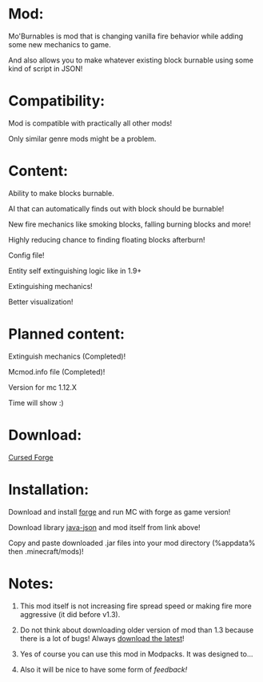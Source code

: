 # Mod:

Mo'Burnables is mod that is changing vanilla fire behavior while adding some new mechanics to game.

And also allows you to make whatever existing block burnable using some kind of script in JSON!

 

# Compatibility:

Mod is compatible with practically all other mods!

Only similar genre mods might be a problem.

 

# Content:

Ability to make blocks burnable.

AI that can automatically finds out with block should be burnable!

New fire mechanics like smoking blocks, falling burning blocks and more!

Highly reducing chance to finding floating blocks afterburn!

Config file!

Entity self extinguishing logic like in 1.9+

Extinguishing mechanics!

Better visualization!

 

# Planned content:

Extinguish mechanics (Completed)!

Mcmod.info file (Completed)!

Version for mc 1.12.X

Time will show :)

 
# Download: 
[Cursed Forge](https://www.curseforge.com/minecraft/mc-mods/moburnables-mod/files) 
 

# Installation:

Download and install [forge](https://files.minecraftforge.net/maven/net/minecraftforge/forge/index_1.7.10.html) and run MC with forge as game version!

Download library [java-json](http://www.java2s.com/Code/Jar/j/Downloadjavajsonjar.htm) and mod itself from link above!

Copy and paste downloaded .jar files into your mod directory (%appdata% then .minecraft/mods)!

# Notes:

1. This mod itself is not increasing fire spread speed or making fire more aggressive (it did before v1.3).

2. Do not think about downloading older version of mod than 1.3 because there is a lot of bugs! Always [download the latest](https://www.curseforge.com/minecraft/mc-mods/moburnables-mod/files)!

3. Yes of course you can use this mod in Modpacks. It was designed to...

4. Also it will be nice to have some form of <i>feedback<i>!
